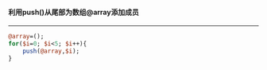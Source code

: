#### 利用push()从尾部为数组@array添加成员
------
```perl
@array=();
for($i=0; $i<5; $i++){
	push(@array,$i);
}
```
